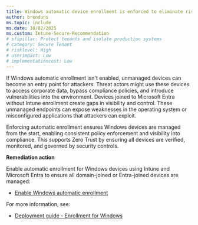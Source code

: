 ```yaml
---
title: Windows automatic device enrollment is enforced to eliminate risks from unmanaged endpoints
author: brenduns
ms.topic: include
ms.date: 10/02/2025
ms.custom: Intune-Secure-Recommendation
# sfipillar: Protect tenants and isolate production systems
# category: Secure Tenant
# risklevel: High
# userimpact: Low
# implementationcost: Low
---
```

If Windows automatic enrollment isn't enabled, unmanaged devices can become an entry point for attackers. Threat actors might use these devices to access corporate data, bypass compliance policies, and introduce vulnerabilities into the environment. Devices joined to Microsoft Entra without Intune enrollment create gaps in visibility and control. These unmanaged endpoints can expose weaknesses in the operating system or misconfigured applications that attackers can exploit.

Enforcing automatic enrollment ensures Windows devices are managed from the start, enabling consistent policy enforcement and visibility into compliance. This supports Zero Trust by ensuring all devices are verified, monitored, and governed by security controls.

**Remediation action**

Enable automatic enrollment for Windows devices using Intune and Microsoft Entra to ensure all domain-joined or Entra-joined devices are managed:  
- [Enable Windows automatic enrollment](/intune/intune-service/enrollment/windows-enroll#enable-windows-automatic-enrollment)

For more information, see:  
- [Deployment guide - Enrollment for Windows](/intune/intune-service/fundamentals/deployment-guide-enroll?tabs=work-profile%2Ccorporate-owned-apple%2Cautomatic-enrollment#enrollment-for-windows)
